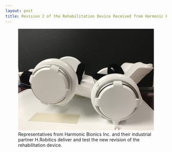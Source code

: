```yaml
---
layout: post
title: Revision 2 of the Rehabilitation Device Received from Harmonic Bionics Inc. and H.Robotics
---
```

<figure class="post">
<img src="/photos/device_new.jpg";" >
<figcaption>Representatives from Harmonic Bionics Inc. and their industrial partner H.Robitics deliver and test the new revision of the rehabilitation device.
</figcaption></figure>
